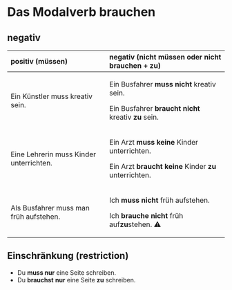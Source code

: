 # Das Modalverb brauchen

## negativ

<table>
  <thead>
    <tr>
      <th style="text-align:left">positiv (m&#xFC;ssen)</th>
      <th style="text-align:left">negativ (nicht m&#xFC;ssen oder nicht brauchen + zu)</th>
    </tr>
  </thead>
  <tbody>
    <tr>
      <td style="text-align:left">Ein K&#xFC;nstler muss kreativ sein.</td>
      <td style="text-align:left">
        <p>Ein Busfahrer <b>muss</b>  <b>nicht</b> kreativ sein.</p>
        <p>Ein Busfahrer <b>braucht</b>  <b>nicht</b> kreativ <b>zu</b> sein.</p>
      </td>
    </tr>
    <tr>
      <td style="text-align:left">
        <p>Eine Lehrerin muss Kinder unterrichten.</p>
        <p></p>
      </td>
      <td style="text-align:left">
        <p>Ein Arzt <b>muss keine</b> Kinder unterrichten.</p>
        <p>Ein Arzt <b>braucht</b>  <b>keine</b> Kinder <b>zu</b> unterrichten.</p>
      </td>
    </tr>
    <tr>
      <td style="text-align:left">Als Busfahrer muss man fr&#xFC;h aufstehen.</td>
      <td style="text-align:left">
        <p>Ich <b>muss</b>  <b>nicht</b> fr&#xFC;h aufstehen.</p>
        <p>Ich <b>brauche</b>  <b>nicht</b> fr&#xFC;h auf<b>zu</b>stehen. &#x26A0;&#xFE0F;</p>
      </td>
    </tr>
  </tbody>
</table>

## Einschränkung \(restriction\)

* Du **muss nur** eine Seite schreiben.
* Du **brauchst** **nur** eine Seite **zu** schreiben.

